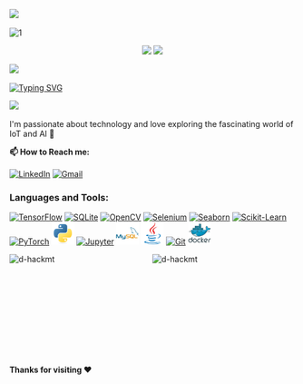 <!--
<p align="center">
  <a href="https://jaykumaran.io">
    <img src="https://www.lambdatest.com/resources/images/news24.gif" alt="MasterHead">
  </a>
</p>
-->

![](assets/Bottom_up.svg)

![1](https://user-images.githubusercontent.com/113240252/233840016-9f297101-662f-4617-a0eb-61dc3f7c88cd.svg)

<!--  my-icons  -->
<p align="center">
    <a href="https://github.com/BEPb/BEPb"><img src="https://img.shields.io/badge/status-updating-brightgreen.svg"></a>
    <a href="https://github.com/python/cpython"><img src="https://img.shields.io/badge/Python-3.13-FF1493.svg"></a>
</p>   

<!--   my-header-img -->
![](./src/header_.png)

<!-- <p align="left">
  <img alt="Coding" width="250" src="https://miro.medium.com/max/1360/1*IRGHmiGsa16stedQvIaZfw.gif">
</p>  
-->
 <!--   use someday ![2](https://user-images.githubusercontent.com/113240252/233840078-f3b53870-3908-4265-9ba2-8f89dc3afdf6.png)-->

<!-- my-ticker -->    
<!-- my-ticker -->    
[![Typing SVG](https://readme-typing-svg.herokuapp.com?color=%2336BCF7&center=true&vCenter=true&width=1200&lines=Hi+there+👋,+I+am+Divesh+Jadhwani;Welcome+to+my+profile!;Over+3+years+of+programming+experience+💻;Gen+AI+Engineer+🤖)](https://git.io/typing-svg)



<!--   profile-green-animate -->
![](./profile-3d-contrib/profile-green-animate.svg)



<p>I'm passionate about technology and love exploring the fascinating world of IoT and AI 🤖 </p>



**📫 How to Reach me:**
 <br>
<p align="left">
  <a href="https://www.linkedin.com/in/dhackmt/" target="_blank"><img align="center" src="https://raw.githubusercontent.com/BEPb/BEPb/master/assets/linkedin.svg" alt="LinkedIn" height="50" width="50" /></a>
  <a href="mailto:djadhwani1025@gmail.com" target="_blank"><img align="center" src="https://raw.githubusercontent.com/BEPb/BEPb/master/assets/gmail.svg" alt="Gmail" height="50" width="50" /></a>
</p>


<h3 align="left">Languages and Tools:</h3>

<p align="left"><a href="https://www.tensorflow.org" target="_blank" rel="noreferrer"><img src="https://www.vectorlogo.zone/logos/tensorflow/tensorflow-icon.svg" alt="TensorFlow" width="40" height="40"/></a> <a href="https://www.sqlite.org/" target="_blank" rel="noreferrer"><img src="https://www.vectorlogo.zone/logos/sqlite/sqlite-icon.svg" alt="SQLite" width="40" height="40"/></a> <a href="https://www.opencv.org/" target="_blank" rel="noreferrer"><img src="https://www.vectorlogo.zone/logos/opencv/opencv-icon.svg" alt="OpenCV" width="40" height="40"/></a> <a href="https://www.selenium.dev" target="_blank" rel="noreferrer"><img src="https://raw.githubusercontent.com/detain/svg-logos/780f25886640cef088af994181646db2f6b1a3f8/svg/selenium-logo.svg" alt="Selenium" width="40" height="40"/></a> <a href="https://seaborn.pydata.org/" target="_blank" rel="noreferrer"><img src="https://seaborn.pydata.org/_images/logo-mark-lightbg.svg" alt="Seaborn" width="40" height="40"/></a> <a href="https://scikit-learn.org/" target="_blank" rel="noreferrer"><img src="https://upload.wikimedia.org/wikipedia/commons/0/05/Scikit_learn_logo_small.svg" alt="Scikit-Learn" width="40" height="40"/></a> <a href="https://pytorch.org/" target="_blank" rel="noreferrer"><img src="https://www.vectorlogo.zone/logos/pytorch/pytorch-icon.svg" alt="PyTorch" width="40" height="40"/></a> <a href="https://www.python.org" target="_blank" rel="noreferrer"><img src="https://raw.githubusercontent.com/devicons/devicon/master/icons/python/python-original.svg" alt="Python" width="40" height="40"/></a> <a href="https://jupyter.org/" target="_blank" rel="noreferrer"><img src="https://upload.wikimedia.org/wikipedia/commons/thumb/3/38/Jupyter_logo.svg/1200px-Jupyter_logo.svg.png" alt="Jupyter" width="40" height="40"/></a> <a href="https://www.mysql.com/" target="_blank" rel="noreferrer"><img src="https://raw.githubusercontent.com/devicons/devicon/master/icons/mysql/mysql-original-wordmark.svg" alt="MySQL" width="40" height="40"/></a> <a href="https://www.java.com" target="_blank" rel="noreferrer"><img src="https://raw.githubusercontent.com/devicons/devicon/master/icons/java/java-original.svg" alt="Java" width="40" height="40"/></a> <a href="https://git-scm.com/" target="_blank" rel="noreferrer"><img src="https://www.vectorlogo.zone/logos/git-scm/git-scm-icon.svg" alt="Git" width="40" height="40"/></a>
<a href="https://www.docker.com/" target="_blank" rel="noreferrer"> <img src="https://raw.githubusercontent.com/devicons/devicon/master/icons/docker/docker-original-wordmark.svg" alt="docker" width="40" height="40"/> </a></p>




<div style="display: flex; justify-content: space-between;">
  <img align="center" src="https://github-readme-stats.vercel.app/api/top-langs?username=d-hackmt&show_icons=true&locale=en&layout=compact&cache_seconds=1800" alt="d-hackmt" style="flex: 1; height: 175px;">
  <img align="center" src="https://github-readme-stats.vercel.app/api?username=d-hackmt&show_icons=true&locale=en&cache_seconds=1800" alt="d-hackmt" style="flex: 1; height: 175px;">
</div>


#### Thanks for visiting :heart:

<!-- <p>🌱 While I'm still learning, I'm always eager to collaborate and work on projects with others 🤝. So, if you have any ideas or are interested in working together, please don't hesitate to reach out! Let's learn and grow together.</p>

![](assets/Bottom_down.svg)

<!--<img src="https://freight.cargo.site/t/original/i/38fa54e0c4e7d757054252850f4f5ea41e702d9fbaec5b9763d7781f57e79c7f/SylviaBoomerYang_helloworld4.gif" > -->



